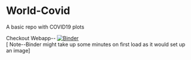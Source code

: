# World-Covid
A basic repo with COVID19 plots

Checkout Webapp-- [![Binder](https://mybinder.org/badge_logo.svg)](https://mybinder.org/v2/gh/hmrishavbandy/World-Covid.git/master?urlpath=apps%2Findex.ipynb)
<br>[ Note--Binder might take up some minutes on first load as it would set up an image]
